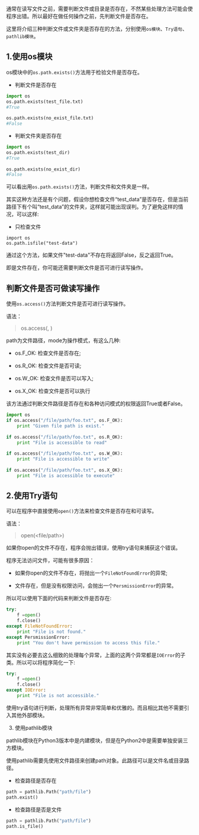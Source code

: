 通常在读写文件之前，需要判断文件或目录是否存在，不然某些处理方法可能会使程序出错。所以最好在做任何操作之前，先判断文件是否存在。

这里将介绍三种判断文件或文件夹是否存在的方法，分别使用`os模块`、`Try语句`、`pathlib模块`。

## 1.使用os模块

os模块中的`os.path.exists()`方法用于检验文件是否存在。

* 判断文件是否存在

```python
import os
os.path.exists(test_file.txt)
#True
 
os.path.exists(no_exist_file.txt)
#False
```

* 判断文件夹是否存在

```python
import os
os.path.exists(test_dir)
#True
 
os.path.exists(no_exist_dir)
#False
```

可以看出用`os.path.exists()`方法，判断文件和文件夹是一样。

其实这种方法还是有个问题，假设你想检查文件“test_data”是否存在，但是当前路径下有个叫“test_data”的文件夹，这样就可能出现误判。为了避免这样的情况，可以这样:

* 只检查文件
```
import os
os.path.isfile("test-data")
```

通过这个方法，如果文件"test-data"不存在将返回False，反之返回True。

即是文件存在，你可能还需要判断文件是否可进行读写操作。

## 判断文件是否可做读写操作

使用`os.access()`方法判断文件是否可进行读写操作。

语法：

> os.access(<path>, <mode>)

path为文件路径，mode为操作模式，有这么几种:

* os.F_OK: 检查文件是否存在;

* os.R_OK: 检查文件是否可读;

* os.W_OK: 检查文件是否可以写入;

* os.X_OK: 检查文件是否可以执行

该方法通过判断文件路径是否存在和各种访问模式的权限返回True或者False。

```python
import os
if os.access("/file/path/foo.txt", os.F_OK):
    print "Given file path is exist."
 
if os.access("/file/path/foo.txt", os.R_OK):
    print "File is accessible to read"
 
if os.access("/file/path/foo.txt", os.W_OK):
    print "File is accessible to write"
 
if os.access("/file/path/foo.txt", os.X_OK):
    print "File is accessible to execute"
```

## 2.使用Try语句

可以在程序中直接使用`open()`方法来检查文件是否存在和可读写。

语法：

>open(<file/path>)

如果你open的文件不存在，程序会抛出错误，使用try语句来捕获这个错误。

程序无法访问文件，可能有很多原因：

* 如果你open的文件不存在，将抛出一个`FileNotFoundError`的异常;

* 文件存在，但是没有权限访问，会抛出一个`PersmissionError`的异常。

所以可以使用下面的代码来判断文件是否存在:

```python
try:
    f =open()
    f.close()
except FileNotFoundError:
    print "File is not found."
except PersmissionError:
    print "You don't have permission to access this file."
```

其实没有必要去这么细致的处理每个异常，上面的这两个异常都是`IOError`的子类。所以可以将程序简化一下:

```python
try:
    f =open()
    f.close()
except IOError:
    print "File is not accessible."
```

使用try语句进行判断，处理所有异常非常简单和优雅的。而且相比其他不需要引入其他外部模块。

3. 使用pathlib模块

pathlib模块在Python3版本中是内建模块，但是在Python2中是需要单独安装三方模块。

使用pathlib需要先使用文件路径来创建path对象。此路径可以是文件名或目录路径。

* 检查路径是否存在

```python
path = pathlib.Path("path/file")
path.exist()
```

* 检查路径是否是文件

```python
path = pathlib.Path("path/file")
path.is_file()
```



